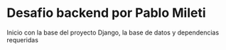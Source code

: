 # Desafio backend por Pablo Mileti
Inicio con la base del proyecto Django, la base de datos y dependencias requeridas
